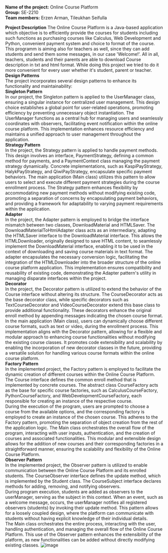 <br>**Name of the project:** Online Course Platform
<br>**Group:** SE-2210
<br>**Team members:** Erzen Arman, Tileukhan Seifulla

**Project Description**
The Online Course Platform is a Java-based application which objective is to efficiently provide the courses for students including such functions as purchasing courses like Calculus, Web Development and Python, convenient payment system and choice to format of the course. This programm is aiming also for teachers as well, since they can add students and send them some messages, in our case 'Welcome!'. All in all, teachers, students and their parents are able to download Course description in txt and html format. While doing this project we tried to do it more convenient for every user whether it's student, parent or teacher.
<br>**Design Patterns**
<br>The project incorporates several design patterns to enhance its functionality and maintainability:
<br>**Singleton Pattern**
<br>In our project, the Singleton pattern is applied to the UserManager class, ensuring a singular instance for centralized user management. This design choice establishes a global point for user-related operations, promoting efficiency by preventing unnecessary object instantiation. The UserManager functions as a central hub for managing users and seamlessly coordinates with observers, facilitating event notification within the online course platform. This implementation enhances resource efficiency and maintains a unified approach to user management throughout the application.
<br>**Strategy Pattern**
<br>In the project, the Strategy pattern is applied to handle payment methods. This design involves an interface, PaymentStrategy, defining a common method for payments, and a PaymentContext class managing the payment strategy dynamically. Concrete implementations, such as KaspiPayStrategy, HalykPayStrategy, and QiwiPayStrategy, encapsulate specific payment behaviors. The main application (Main class) utilizes this pattern to allow users to select and execute different payment strategies during the course enrollment process. The Strategy pattern enhances flexibility by accommodating new payment methods without modifying existing code, promoting a separation of concerns by encapsulating payment behaviors, and providing a framework for adaptability to varying payment requirements within the application.
<br>**Adapter**
<br>In the project, the Adapter pattern is employed to bridge the interface mismatch between two classes, DownloadMaterial and HTMLSaver. The DownloadMaterialToHtmlAdapter class acts as an intermediary, adapting the HTMLSaver interface to the DownloadMaterial interface. This allows the HTMLDownloader, originally designed to save HTML content, to seamlessly implement the DownloadMaterial interface, enabling it to be used in the context of downloading and saving course materials in text format. The adapter encapsulates the necessary conversion logic, facilitating the integration of the HTMLDownloader into the broader structure of the online course platform application. This implementation ensures compatibility and reusability of existing code, demonstrating the Adapter pattern's utility in managing disparate interfaces within the project.
<br>**Decorator**
<br>In the project, the Decorator pattern is utilized to extend the behavior of the Course interface without altering its structure. The CourseDecorator acts as the base decorator class, while specific decorators such as TextCourseDecorator and VideoCourseDecorator extend this base class to provide additional functionality. These decorators enhance the original enroll method by appending messages indicating the chosen course format. In the main application (Main class), users can dynamically choose different course formats, such as text or video, during the enrollment process. This implementation aligns with the Decorator pattern, allowing for a flexible and modular approach to enhancing course functionalities without modifying the existing course classes. It promotes code extensibility and scalability by enabling the incorporation of new decorator classes in the future, providing a versatile solution for handling various course formats within the online course platform.
<br>**Factory Pattern**
<br>In the implemented project, the Factory pattern is employed to facilitate the dynamic creation of different courses within the Online Course Platform. The Course interface defines the common enroll method that is implemented by concrete courses. The abstract class CourseFactory acts as the base for specific course factories, such as CalculusCourseFactory, PythonCourseFactory, and WebDevelopmentCourseFactory, each responsible for creating an instance of the respective course.
<br>During the execution of the program, users are prompted to choose a course from the available options, and the corresponding factory is employed to create an instance of the chosen course. This adheres to the Factory pattern, promoting the separation of object creation from the rest of the application logic. The Main class orchestrates the overall flow of the program, interacting with user inputs, authentication, and the creation of courses and associated functionalities. This modular and extensible design allows for the addition of new courses and their corresponding factories in a straightforward manner, ensuring the scalability and flexibility of the Online Course Platform.
<br>**Observer Pattern**
<br>In the implemented project, the Observer pattern is utilized to enable communication between the Online Course Platform and its enrolled students. The CourseObserver interface defines the update method, which is implemented by the Student class. The CourseSubject interface declares methods for adding, removing, and notifying observers.
<br>During program execution, students are added as observers to the userManager, serving as the subject in this context. When an event, such as a welcome message, occurs, the userManager notifies all registered observers (students) by invoking their update method. This pattern allows for a loosely coupled design, where the platform can communicate with students without having explicit knowledge of their individual details.
<br>The Main class orchestrates the entire process, interacting with the user, handling authentication, and managing the overall flow of the Online Course Platform. This use of the Observer pattern enhances the extensibility of the platform, as new functionalities can be added without directly modifying existing classes.
![image](https://github.com/Tileukhan/OnlineCoursePlatformProject/assets/116358731/5ceadabe-5a58-4eb5-a3bb-9ffaa333e3c7)
